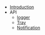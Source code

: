 - [Introduction](/)
- API
  - [logger](/api/logger.md)
  - [Tray](/api/tray.md)
  - [Notification](/api/notification.md)
